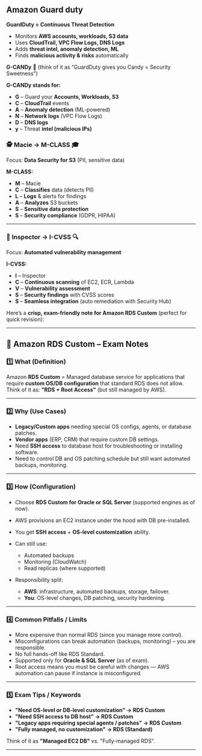 
## Amazon Guard duty 

**GuardDuty = Continuous Threat Detection**

* Monitors **AWS accounts, workloads, S3 data**
* Uses **CloudTrail, VPC Flow Logs, DNS Logs**
* Adds **threat intel, anomaly detection, ML**
* Finds **malicious activity & risks** automatically

**G-CANDy** 🍬 (think of it as “GuardDuty gives you Candy = Security Sweetness”)

**G-CANDy stands for:**

* **G** – Guard your **Accounts, Workloads, S3**
* **C** – **CloudTrail** events
* **A** – **Anomaly detection** (ML-powered)
* **N** – **Network logs** (VPC Flow Logs)
* **D** – **DNS logs**
* **y** – Threat **intel (malicious IPs)**


### 🕵️ **Macie** → **M-CLASS** 🎓

Focus: **Data Security for S3** (PII, sensitive data)

**M-CLASS:**

* **M** – Macie
* **C** – **Classifies** data (detects PII)
* **L** – **Logs** & alerts for findings
* **A** – **Analyzes** S3 buckets
* **S** – **Sensitive data protection**
* **S** – **Security compliance** (GDPR, HIPAA)

---

### 🧪 **Inspector** → **I-CVSS** 🔍

Focus: **Automated vulnerability management**

**I-CVSS:**

* **I** – Inspector
* **C** – **Continuous scanning** of EC2, ECR, Lambda
* **V** – **Vulnerability assessment**
* **S** – **Security findings** with CVSS scores
* **S** – **Seamless integration** (auto remediation with Security Hub)



Here’s a **crisp, exam-friendly note for Amazon RDS Custom** (perfect for quick revision):

---

## 📌 **Amazon RDS Custom – Exam Notes**

### 1️⃣ **What (Definition)**

Amazon **RDS Custom** = Managed database service for applications that require **custom OS/DB configuration** that standard RDS does not allow.
Think of it as: **"RDS + Root Access"** (but still managed by AWS).

---

### 2️⃣ **Why (Use Cases)**

* **Legacy/Custom apps** needing special OS configs, agents, or database patches.
* **Vendor apps** (ERP, CRM) that require custom DB settings.
* Need **SSH access** to database host for troubleshooting or installing software.
* Need to control DB and OS patching schedule but still want automated backups, monitoring.

---

### 3️⃣ **How (Configuration)**

* Choose **RDS Custom for Oracle or SQL Server** (supported engines as of now).
* AWS provisions an EC2 instance under the hood with DB pre-installed.
* You get **SSH access** + **OS-level customization** ability.
* Can still use:

  * Automated backups
  * Monitoring (CloudWatch)
  * Read replicas (where supported)
* Responsibility split:

  * **AWS**: infrastructure, automated backups, storage, failover.
  * **You**: OS-level changes, DB patching, security hardening.

---

### 4️⃣ **Common Pitfalls / Limits**

* More expensive than normal RDS (since you manage more control).
* Misconfigurations can break automation (backups, monitoring) – you are responsible.
* No full hands-off like RDS Standard.
* Supported only for **Oracle & SQL Server** (as of exam).
* Root access means you must be careful with changes — AWS automation can pause if instance is misconfigured.

---

### 5️⃣ **Exam Tips / Keywords**

* **"Need OS-level or DB-level customization" → RDS Custom**
* **"Need SSH access to DB host" → RDS Custom**
* **"Legacy apps requiring special agents / patches" → RDS Custom**
* **"Fully managed, no customization" → RDS (Standard)**

Think of it as **"Managed EC2 DB"** vs. "Fully-managed RDS".

---

